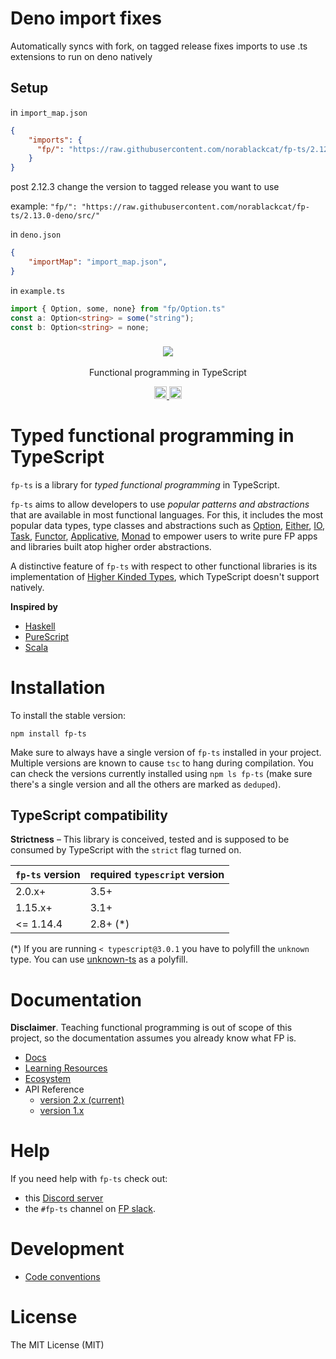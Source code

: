 # Deno import fixes

Automatically syncs with fork, on tagged release fixes imports to use .ts extensions to run on deno natively

## Setup
in `import_map.json`
```json
{
    "imports": {
      "fp/": "https://raw.githubusercontent.com/norablackcat/fp-ts/2.12.3-deno/src/"
    }
}
```
post 2.12.3 change the version to tagged release you want to use

example: `"fp/": "https://raw.githubusercontent.com/norablackcat/fp-ts/2.13.0-deno/src/"`

in `deno.json`
```json
{
    "importMap": "import_map.json",
}
```
in `example.ts`
```typescript
import { Option, some, none} from "fp/Option.ts"
const a: Option<string> = some("string");
const b: Option<string> = none;
```
<h3 align="center">
  <a href="https://gcanti.github.io/fp-ts/">
    <img src="./docs/fp-ts-logo.png">
  </a>
</h3>

<p align="center">
Functional programming in TypeScript
</p>

<p align="center">
  <a href="https://github.com/gcanti/fp-ts/actions">
    <img src="https://github.com/gcanti/fp-ts/actions/workflows/main.yml/badge.svg?branch=master" alt="build status" height="20">
  </a>
  <a href="https://www.npmjs.com/package/fp-ts">
    <img src="https://img.shields.io/npm/dm/fp-ts.svg" alt="npm downloads" height="20">
  </a>
</p>

# Typed functional programming in TypeScript

`fp-ts` is a library for _typed functional programming_ in TypeScript.

`fp-ts` aims to allow developers to use _popular patterns and abstractions_ that are available in most functional languages. For this, it includes the most popular data types, type classes and abstractions such as [Option](https://gcanti.github.io/fp-ts/modules/Option.ts), [Either](https://gcanti.github.io/fp-ts/modules/Either.ts), [IO](https://gcanti.github.io/fp-ts/modules/IO.ts), [Task](https://gcanti.github.io/fp-ts/modules/Task.ts), [Functor](https://gcanti.github.io/fp-ts/modules/Functor.ts), [Applicative](https://gcanti.github.io/fp-ts/modules/Applicative.ts), [Monad](https://gcanti.github.io/fp-ts/modules/Monad.ts) to empower users to write pure FP apps and libraries built atop higher order abstractions.

A distinctive feature of `fp-ts` with respect to other functional libraries is its implementation of [Higher Kinded Types](<https://en.wikipedia.org/wiki/Kind_(type_theory)>), which TypeScript doesn't support natively.

**Inspired by**

- [Haskell](https://www.haskell.org)
- [PureScript](https://www.purescript.org)
- [Scala](https://www.scala-lang.org)

# Installation

To install the stable version:

```
npm install fp-ts
```

Make sure to always have a single version of `fp-ts` installed in your project. Multiple versions are known to cause `tsc` to hang during compilation. You can check the versions currently installed using `npm ls fp-ts` (make sure there's a single version and all the others are marked as `deduped`).

## TypeScript compatibility

**Strictness** – This library is conceived, tested and is supposed to be consumed by TypeScript with the `strict` flag turned on.

| `fp-ts` version | required `typescript` version |
| --------------- | ----------------------------- |
| 2.0.x+          | 3.5+                          |
| 1.15.x+         | 3.1+                          |
| <= 1.14.4       | 2.8+ (\*)                     |

(\*) If you are running `< typescript@3.0.1` you have to polyfill the `unknown` type. You can use [unknown-ts](https://github.com/gcanti/unknown-ts) as a polyfill.

# Documentation

**Disclaimer**. Teaching functional programming is out of scope of this project, so the documentation assumes you already know what FP is.

- [Docs](https://gcanti.github.io/fp-ts)
- [Learning Resources](https://gcanti.github.io/fp-ts/learning-resources/)
- [Ecosystem](https://gcanti.github.io/fp-ts/ecosystem/)
- API Reference
  - [version 2.x (current)](https://gcanti.github.io/fp-ts/modules/)
  - [version 1.x](https://github.com/gcanti/fp-ts/tree/1.x/docs/modules/)

# Help

If you need help with `fp-ts` check out:

- this [Discord server](https://discord.gg/HVWmBBXM8A)
- the `#fp-ts` channel on [FP slack](https://fpslack.com/).

# Development

- [Code conventions](https://gcanti.github.io/fp-ts/guides/code-conventions)

# License

The MIT License (MIT)
